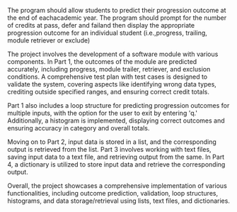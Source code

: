 The program should allow students to predict their progression outcome at the end of eachacademic year. The program should prompt for the number of credits at pass, defer and failand then display the appropriate progression outcome for an individual student (i.e.,progress, trailing, module retriever or exclude)

The project involves the development of a software module with various components. In Part 1, the outcomes of the module are predicted accurately, including progress, module trailer, retriever, and exclusion conditions. A comprehensive test plan with test cases is designed to validate the system, covering aspects like identifying wrong data types, crediting outside specified ranges, and ensuring correct credit totals.

Part 1 also includes a loop structure for predicting progression outcomes for multiple inputs, with the option for the user to exit by entering 'q.' Additionally, a histogram is implemented, displaying correct outcomes and ensuring accuracy in category and overall totals.

Moving on to Part 2, input data is stored in a list, and the corresponding output is retrieved from the list. Part 3 involves working with text files, saving input data to a text file, and retrieving output from the same. In Part 4, a dictionary is utilized to store input data and retrieve the corresponding output.

Overall, the project showcases a comprehensive implementation of various functionalities, including outcome prediction, validation, loop structures, histograms, and data storage/retrieval using lists, text files, and dictionaries.
